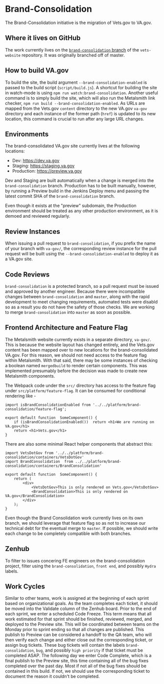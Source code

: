 # Brand-Consolidation
The Brand-Consolidation initiative is the migration of Vets.gov to VA.gov.

## Where it lives on GitHub
The work currently lives on the [`brand-consolidation` branch](https://github.com/department-of-veterans-affairs/vets-website/tree/brand-consolidation) of the `vets-website` repository. It was originally branched off of master.

## How to build VA.gov
To build the site, the build argument `--brand-consolidation-enabled` is passed to the build script (`script/build.js`). A shortcut for building the site in watch-mode is using `npm run watch:brand-consolidation`. Another useful command is to simply build the site, which will also run the Metalsmith link checker, `npm run build --brand-consolidation-enabled`. As URLs are mapped from the Vets.gov `content` directory to the new VA.gov `va-gov` directory and each instance of the former path (`href`) is updated to its new location, this command is crucial to run after any large URL changes.

## Environments
The brand-consolidated VA.gov site currently lives at the following locations:

- Dev: https://dev.va.gov
- Staging: https://staging.va.gov
- Production: https://preview.va.gov

Dev and Staging are built automatically when a change is merged into the `brand-consolidation` branch. Production has to be built manually, however, by running a Preview build in the Jenkins Deploy menu and passing the latest commit SHA of the `brand-consolidation` branch.

Even though it exists at the "preview" subdomain, the Production environment should be treated as any other production environment, as it is demoed and reviewed regularly.

## Review Instances
When issuing a pull request to `brand-consolidation`, if you prefix the name of your branch with `va-gov/`, the corresponding review instance for the pull request will be built using the `--brand-consolidation-enabled` to deploy it as a VA.gov site.

## Code Reviews
`brand-consolidation` is a protected branch, so a pull request must be issued and approved by another engineer. Because there were incompatible changes between `brand-consolidation` and `master`, along with the rapid development to meet changing requirements, automated tests were disabld so as a result you do not have the safety of those checks. We are working to merge `brand-consolidation` into `master` as soon as possible.

## Frontend Architecture and Feature Flag
The Metalsmith website currently exists in a separate directory, `va-gov/`. This is because the website layout has changed entirely, and the Vets.gov content has been mapped over to new locations for the brand-consolidated VA.gov. For this reason, we should not need access to the feature flag within Metalsmith. With that said, there may be some instances of checking a boolean named `mergedbuild` to render certain components. This was implemented presumably before the decision was made to create new Metalsmith components.

The Webpack code under the `src/` directory has access to the feature flag under `src/platform/feature-flag`. It can be consumed for conditional rendering like -

```
import isBrandConsolidationEnabled from '../../platform/brand-consolidation/feature-flag';

export default function  SomeComponent() {
    if (isBrandConsolidationEnabled())  return <h1>We are running on VA.gov</h1>
    return <h1>Vets.gov</h1>
}
```

There are also some minimal React helper components that abstract this:

```
import VetsDotGov from '../../platform/brand-consolidation/containers/VetsDotGov'
import BrandConsolidation  from ../../platform/brand-consolidation/containers/BrandConsolidation'

export default function  SomeComponent() {
    return (
        <div>
            <VetsDotGov>This is only rendered on Vets.gov</VetsDotGov>
            <BrandConsolidation>This is only rendered on VA.gov</BrandConsolidation>
        </div>
    );
}
```

Even though the Brand Consolidation work currently lives on its own branch, we should leverage that feature flag so as not to increase our technical debt for the eventual merge to `master`. If possible, we should write each change to be completely compatible with both branches.

## Zenhub
To filter to issues concering FE engineers on the brand-consolidation project, filter using the `brand-consolidation`, `front end`, and possibly `Hydra` labels.

## Work Cycles
Similar to other teams, work is assigned at the beginning of each sprint based on organizational goals. As the team completes each ticket, it should be moved into the Validate column of the Zenhub board. Prior to the end of each sprint, we enter a scheduled Code Freeze. This term means that all work estimated for that sprint should be finished, reviewed, merged, and deployed to the Preview site. This will be coordinated between teams on the Monday prior to sprint ending so that all changes are published. This publish to Preview can be considered a handoff to the QA team, who will then verify each change and either close out the corresponding ticket, or assign bug tickets. These bug tickets will contain the labels `brand-consolidation`, `bug`,  and possibly `high priority` if that ticket must be completed ASAP. The following day we enter Code Complete, which is a final publish to the Preview site, this time containing all of the bug fixes completed over the past day. Most if not all of the bug fixes should be contained in this build. If not, we should use the corresponding ticket to document the reason it couldn't be completed.
